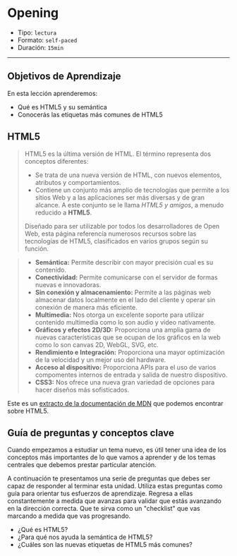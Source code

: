 # Opening

- Tipo: `lectura`
- Formato: `self-paced`
- Duración: `15min`

***

## Objetivos de Aprendizaje

En esta lección aprenderemos:

- Qué es HTML5 y su semántica
- Conocerás las etiquetas más comunes de HTML5

## HTML5

> HTML5 es la última versión de HTML. El término representa dos conceptos
> diferentes:
>
> - Se trata de una nueva versión de HTML, con nuevos elementos, atributos y
>   comportamientos.
> - Contiene un conjunto más amplio de tecnologías que permite a los sitios Web
>   y a las aplicaciones ser más diversas y de gran alcance. A este conjunto se
>   le llama _HTML5 y amigos_, a menudo reducido a **HTML5**.
>
> Diseñado para ser utilizable por todos los desarrolladores de Open Web, esta
> página referencía numerosos recursos sobre las tecnologías de HTML5,
> clasificados en varios grupos según su función.

> - **Semántica:** Permite describir con mayor precisión cual es su contenido.
> - **Conectividad:** Permite comunicarse con el servidor de formas nuevas e
>   innovadoras.
> - **Sin conexión y almacenamiento:** Permite a las páginas web almacenar datos
>   localmente en el lado del cliente y operar sin conexión de manera más eficiente.
> - **Multimedia:** Nos otorga un excelente soporte para utilizar contenido
>   multimedia como lo son audio y video nativamente.
> - **Gráficos y efectos 2D/3D:** Proporciona una amplia gama de nuevas
>   características que se ocupan de los gráficos en la web como lo son canvas
>   2D, WebGL, SVG, etc.
> - **Rendimiento e Integración:** Proporciona una mayor optimización de la
>   velocidad y un mejor uso del hardware.
> - **Acceso al dispositivo:** Proporciona APIs para el uso de varios
>   compomentes internos de entrada y salida de nuestro dispositivo.
> - **CSS3:** Nos ofrece una nueva gran variedad de opciones para hacer diseños
>   más sofisticados.

Este es un [extracto de la documentación de MDN](https://developer.mozilla.org/es/docs/HTML/HTML5)
que podemos encontrar sobre HTML5.

## Guía de preguntas y conceptos clave

Cuando empezamos a estudiar un tema nuevo, es útil tener una idea de los
conceptos más importantes de lo que vamos a aprender y de los temas centrales
que debemos prestar particular atención.

A continuación te presentamos una serie de preguntas que debes ser capaz de
responder al terminar esta unidad. Utiliza estas preguntas como guía para
orientar tus esfuerzos de aprendizaje. Regresa a ellas constantemente a
medida que avanzas para validar que estás avanzando en la dirección correcta.
Que te sirva como un "checklist" que vas marcando a medida que vas progresando.

- ¿Qué es HTML5?
- ¿Para qué nos ayuda la semántica de HTML5?
- ¿Cuáles son las nuevas etiquetas de HTML5 más comunes?
